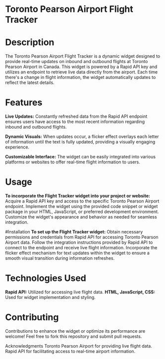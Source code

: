 # Toronto Pearson Airport Flight Tracker

# Description
The Toronto Pearson Airport Flight Tracker is a dynamic widget designed to provide real-time updates on inbound and outbound flights at Toronto Pearson Airport in Canada. This widget is powered by a Rapid API key and utilizes an endpoint to retrieve live data directly from the airport. Each time there's a change in flight information, the widget automatically updates to reflect the latest details.

# Features
**Live Updates:** Constantly refreshed data from the Rapid API endpoint ensures users have access to the most recent information regarding inbound and outbound flights.

**Dynamic Visuals:** When updates occur, a flicker effect overlays each letter of information until the text is fully updated, providing a visually engaging experience.

**Customizable Interface:** The widget can be easily integrated into various platforms or websites to offer real-time flight information to users.

# Usage
**To incorporate the Flight Tracker widget into your project or website:**
Acquire a Rapid API key and access to the specific Toronto Pearson Airport endpoint.
Implement the widget using the provided code snippet or widget package in your HTML, JavaScript, or preferred development environment.
Customize the widget's appearance and behavior as needed for seamless integration.

#Installation
**To set up the Flight Tracker widget:**
Obtain necessary permissions and credentials from Rapid API for accessing Toronto Pearson Airport data.
Follow the integration instructions provided by Rapid API to connect to the endpoint and receive live flight information.
Incorporate the flicker effect mechanism for text updates within the widget to ensure a smooth visual transition during information refreshes.

# Technologies Used
**Rapid API:** Utilized for accessing live flight data.
**HTML, JavaScript, CSS:** Used for widget implementation and styling.

# Contributing
Contributions to enhance the widget or optimize its performance are welcome! Feel free to fork this repository and submit pull requests.

Acknowledgments
Toronto Pearson Airport for providing live flight data.
Rapid API for facilitating access to real-time airport information.
